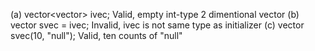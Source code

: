 (a) vector<vector<int>> ivec;             Valid, empty int-type 2 dimentional vector
(b) vector<string> svec = ivec;           Invalid, ivec is not same type as initializer
(c) vector<string> svec(10, "null");      Valid, ten counts of "null"
